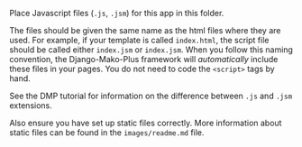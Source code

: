 Place Javascript files (`.js`, `.jsm`) for this app in this folder.

The files should be given the same name as the html files where they are used.  For example, if your template is called `index.html`, the script file should be called either `index.jsm` or `index.jsm`.  When you follow this naming convention, the Django-Mako-Plus framework will *automatically* include these files in your pages.  You do not need to code the `<script>` tags by hand.

See the DMP tutorial for information on the difference between `.js` and `.jsm` extensions.

Also ensure you have set up static files correctly.  More information about static files can be found in the `images/readme.md` file.
  
